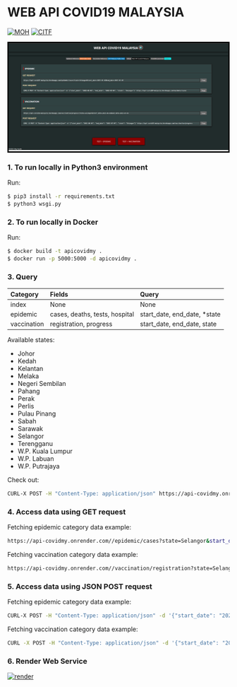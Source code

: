 # WEB API COVID19 MALAYSIA

[![MOH](https://img.shields.io/badge/Epidemic_Reference-MOH_Public_Data-orange)](https://github.com/MoH-Malaysia/covid19-public)
[![CITF](https://img.shields.io/badge/Vaccination_Reference-CITF_Malaysia_Public_Data-blue)](https://github.com/CITF-Malaysia/citf-public)

<div align="center" style="border:solid; border-size: 0.4vmin; border-color:black">
  <img src="assets/public/images/web.png">
</div>

### 1. To run locally in Python3 environment

Run:

```sh
$ pip3 install -r requirements.txt
$ python3 wsgi.py
```

### 2. To run locally in Docker

Run:

```sh
$ docker build -t apicovidmy .
$ docker run -p 5000:5000 -d apicovidmy .
```

### 3. Query

| Category    | Fields                         | Query                         |
| :---------- | :----------------------------- | :---------------------------- |
| index       | None                           | None                          |
| epidemic    | cases, deaths, tests, hospital | start_date, end_date, \*state |
| vaccination | registration, progress         | start_date, end_date, state   |

Available states:

- Johor
- Kedah
- Kelantan
- Melaka
- Negeri Sembilan
- Pahang
- Perak
- Perlis
- Pulau Pinang
- Sabah
- Sarawak
- Selangor
- Terengganu
- W.P. Kuala Lumpur
- W.P. Labuan
- W.P. Putrajaya

Check out:

```sh
CURL-X POST -H "Content-Type: application/json" https://api-covidmy.onrender.com//category
```

### 4. Access data using GET request

Fetching epidemic category data example:

```sh
https://api-covidmy.onrender.com//epidemic/cases?state=Selangor&start_date=2021-01-02&end_date=2021-01-05
```

Fetching vaccination category data example:

```sh
https://api-covidmy.onrender.com//vaccination/registration?state=Selangor&start_date=2021-06-02&end_date=2021-07-05
```

### 5. Access data using JSON POST request

Fetching epidemic category data example:

```sh
CURL-X POST -H "Content-Type: application/json" -d '{"start_date": "2021-02-03", "end_date": "2021-07-05", "state": "Selangor"}' https://api-covidmy.onrender.com//epidemic/cases
```

Fetching vaccination category data example:

```sh
CURL -X POST -H "Content-Type: application/json" -d '{"start_date": "2021-02-03", "end_date": "2021-07-05", "state": "Selangor"}'  https://api-covidmy.onrender.com//vaccination/progress
```

### 6. Render Web Service

[![render](https://img.shields.io/badge/API_Covid_MY-render-088F8F)](https://api-covidmy.onrender.com//)
